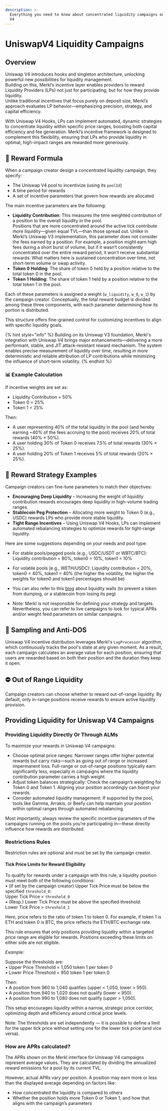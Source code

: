```yaml
---
description: >-
  Everything you need to know about concentrated liquidity campaigns on Uniswap
  V4
---
```


# UniswapV4 Liquidity Campaigns

## Overview

Uniswap V4 introduces hooks and singleton architecture, unlocking powerful new possibilities for liquidity management.\
Building on this, Merkl’s incentive layer enables providers to reward Liquidity Providers (LPs) not just for participating, but for how they provide liquidity.\
Unlike traditional incentives that focus purely on deposit size, Merkl’s approach evaluates LP behavior—emphasizing precision, strategy, and capital efficiency.

With Uniswap V4 Hooks, LPs can implement automated, dynamic strategies to concentrate liquidity within specific price ranges, boosting both capital efficiency and fee generation. Merkl’s incentive framework is designed to complement this flexibility, ensuring that LPs who provide liquidity in optimal, high-impact ranges are rewarded more generously.

## 🔢 Reward Formula

When a campaign creator design a concentrated liquidity campaign, they specify:

* The Uniswap V4 pool to incentivize (using its `poolId`)
* A time period for rewards
* A set of incentive parameters that govern how rewards are allocated

The main incentive parameters are the following:

* **Liquidity Contribution**: This measures the time weighted contribution of a position to the overall liquidity in the pool.\
  Positions that are more concentrated around the active tick contribute more liquidity—given equal TVL—than those spread out. Unlike in Merkl’s Uniswap V3 implementation, this parameter does not consider the fees earned by a position. For example, a position might earn high fees during a short burst of volume, but if it wasn’t consistently concentrated over the entire reward period, it won’t receive substantial rewards. What matters here is sustained concentration over time, not short-term volume or swap activity.
* **Token 0 Holding**: The share of token 0 held by a position relative to the total token 0 in the pool.
* **Token 1 Holding**: The share of token 1 held by a position relative to the total token 1 in the pool.

Each of these parameters is assigned a weight (`w_liquidity`, `w_0`, `w_1`) by the campaign creator. Conceptually, the total reward budget is divided among these three components, with each parameter determining how its portion is distributed.

This structure offers fine-grained control for customizing incentives to align with specific liquidity goals.

{% hint style="info" %}
Building on its Uniswap V3 foundation, Merkl's integration with Uniswap V4 brings major enhancements—delivering a more performant, stable, and JIT attack-resistant reward mechanism. The system enables precise measurement of liquidity over time, resulting in more deterministic and reliable attribution of LP contributions while minimizing the influence of short-term volatility.
{% endhint %}

### 📊 Example Calculation

If incentive weights are set as:

* Liquidity Contribution = 50%
* Token 0 = 25%
* Token 1 = 25%

Then:

* A user representing 40% of the total liquidity in the pool (and hereby earning \~40% of the fees accruing to the pool) receives 20% of total rewards (40% × 50%).
* A user holding 30% of Token 0 receives 7.5% of total rewards (30% × 25%).
* A user holding 20% of Token 1 receives 5% of total rewards (20% × 25%).

## 🎯 Reward Strategy Examples

Campaign creators can fine-tune parameters to match their objectives:

* **Encouraging Deep Liquidity** – Increasing the weight of liquidity contribution rewards encourages deep liquidity in high-volume trading ranges.
* **Stablecoin Peg Protection** – Allocating more weight to Token 0 (e.g., USDC) rewards LPs who provide more stable liquidity.
* **Tight Range Incentives** – Using Uniswap V4 Hooks, LPs can implement automated rebalancing strategies to optimize rewards for tight-range liquidity.

Here are some suggestions depending on your needs and pool type:

* For stable pools/pegged pools (e.g., USDC/USDT or WBTC/BTC): Liquidity contribution = 80%, token0 = 10%, token1 = 10%
* For volatile pools (e.g., WETH/USDC): Liquidity contribution = 20%, token0 = 40%, token1 = 40% (the higher the volatility, the higher the weights for token0 and token1 percentages should be)
* You can also refer to this [blog](https://blog.merkl.xyz/merkl-insights-how-can-incentives-prevent-your-token-from-dumping) about liquidity walls (to prevent a token from dumping, or a stablecoin from losing its peg)

* Note: Merkl is not responsible for defining your strategy and targets. Nevertheless, you can refer to live campaigns to look for typical APRs and/or weight feed parameters on similar campaigns.

## 🚀 Sampling and Anti-DOS

Uniswap V4 incentive distribution leverages Merkl's `LogProcessor` algorithm, which continuously tracks the pool's state at any given moment. As a result, each campaign calculates an average value for each position, ensuring that users are rewarded based on both their position and the duration they keep it open.

## ⛔ Out of Range Liquidity

Campaign creators can choose whether to reward out-of-range liquidity. By default, only in-range positions receive rewards to ensure active liquidity provision.

## Providing Liquidity for Uniswap V4 Campaigns

### Providing Liquidity Directly Or Through ALMs

To maximize your rewards in Uniswap V4 campaigns:

* Choose optimal price ranges: Narrower ranges offer higher potential rewards but carry risks—such as going out of range or increased impermanent loss. Full-range or out-of-range positions typically earn significantly less, especially in campaigns where the liquidity contribution parameter carries a high weight.
* Adjust token balances strategically: Check the campaign’s weighting for Token 0 and Token 1. Aligning your position accordingly can boost your rewards.
* Consider automated liquidity management: If supported by the pool, tools like Gamma, Arrakis, or Beefy can help maintain your position within optimal ranges through automated rebalancing.

Most importantly, always review the specific incentive parameters of the campaigns running on the pools you’re participating in—these directly influence how rewards are distributed.

### Restrictions Rules

Restriction rules are optional and must be set by the campaign creator.

#### Tick Price Limits for Reward Eligibility

To qualify for rewards under a campaign with this rule, a liquidity position must meet both of the following conditions:\
• (if set by the campaign creator) Upper Tick Price must be below the specified `threshold_0`:\
Upper Tick Price < `threshold_0`\
• (Resp.) Lower Tick Price must be above the specified threshold:\
Lower Tick Price > `threshold_1`

Here, price refers to the ratio of token 1 to token 0. For example, if token 1 is ETH and token 0 is BTC, the price reflects the ETH/BTC exchange rate.

This rule ensures that only positions providing liquidity within a targeted price range are eligible for rewards. Positions exceeding these limits on either side are not eligible.

_Example_:

Suppose the thresholds are:\
• Upper Price Threshold = 1,050 token 1 per token 0\
• Lower Price Threshold = 950 token 1 per token 0

Then:\
• A position from 960 to 1,040 qualifies (upper < 1,050, lower > 950).\
• A position from 940 to 1,020 does not qualify (lower < 950).\
• A position from 990 to 1,080 does not qualify (upper > 1,050).

This setup encourages liquidity within a narrow, strategic price corridor, optimizing depth and efficiency around critical price levels.

Note: The thresholds are set independently — it is possible to define a limit for the upper tick price without setting one for the lower tick price (and vice versa).

### How are APRs calculated?

The APRs shown on the Merkl interface for Uniswap V4 campaigns represent average values. They are calculated by dividing the annualized reward emissions for a pool by its current TVL.

However, actual APRs vary per position. A position may earn more or less than the displayed average depending on factors like:

* How concentrated the liquidity is compared to others
* Whether the position holds more Token 0 or Token 1, and how that aligns with the campaign’s parameters

